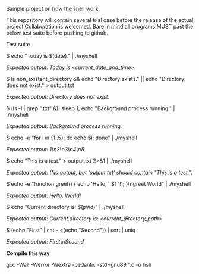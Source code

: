 Sample project on how the shell work.

This repository will contain several trial case before the release of the actual project
Collaboration is welcomed. Bare in mind all programs MUST past the below test suite before pushing to github.


Test suite

$ echo "Today is \$(date)." | ./myshell

_Expected output: Today is <current_date_and_time>._

$ ls non_existent_directory && echo "Directory exists." || echo "Directory does not exist." > output.txt

_Expected output: Directory does not exist._

$ (ls -l | grep ".txt" &); sleep 1; echo "Background process running." | ./myshell

_Expected output: Background process running._

$ echo -e "for i in {1..5}; do echo \$i; done" | ./myshell

_Expected output: 1\n2\n3\n4\n5_

$ echo "This is a test." > output.txt 2>&1 | ./myshell

_Expected output: (No output, but 'output.txt' should contain "This is a test.")_

$ echo -e "function greet() { echo 'Hello, ' \$1 '!'; }\ngreet World" | ./myshell

_Expected output: Hello, World!_

$ echo "Current directory is: \$(pwd)" | ./myshell

_Expected output: Current directory is: <current_directory_path>_

$ (echo "First" | cat - <(echo "Second")) | sort | uniq

_Expected output: First\nSecond_

**Compile this way**

gcc -Wall -Werror -Wextra -pedantic -std=gnu89 *.c -o hsh
